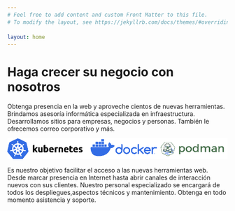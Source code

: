 ```yaml
---
# Feel free to add content and custom Front Matter to this file.
# To modify the layout, see https://jekyllrb.com/docs/themes/#overriding-theme-defaults

layout: home
---
```

# Haga crecer su negocio con nosotros
Obtenga presencia en la web y aproveche cientos de nuevas herramientas.
Brindamos asesoría informática especializada en infraestructura. 
Desarrollamos sitios para empresas, negocios y personas. También le ofrecemos correo corporativo y más.

![stack](assets/img/stack.png)

Es nuestro objetivo facilitar el acceso a las nuevas herramientas web. Desde marcar presencia en Internet hasta abrir canales de interacción nuevos con sus clientes. Nuestro personal especializado se encargará de todos los despliegues,aspectos técnicos y mantenimiento. Obtenga en todo momento asistencia y soporte.

